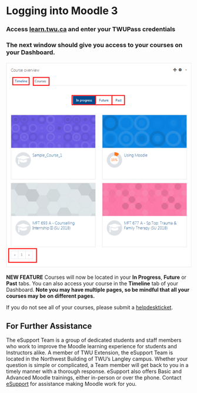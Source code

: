 # Logging into Moodle 3

### Access [learn.twu.ca](https://github.com/TWUOnline/moodlehelp/tree/da8a50cc81bc3773dad5e65262781505a7d47b7c/general/learn.twu.ca) and enter your TWUPass credentials

### The next window should give you access to your courses on your Dashboard.

![](../.gitbook/assets/dashboard.png)

**NEW FEATURE** Courses will now be located in your **In Progress**, **Future** or **Past** tabs. You can also access your course in the **Timeline** tab of your Dashboard. **Note you may have multiple pages, so be mindful that all your courses may be on different pages.**

If you do not see all of your courses, please submit a [helpdeskticket](https://trinitywestern.teamdynamix.com/TDClient/Requests/TicketRequests/TicketForm.aspx?ID=hRv7mA08DtA_).

## For Further Assistance

The eSupport Team is a group of dedicated students and staff members who work to improve the Moodle learning experience for students and Instructors alike. A member of TWU Extension, the eSupport Team is located in the Northwest Building of TWU’s Langley campus. Whether your question is simple or complicated, a Team member will get back to you in a timely manner with a thorough response. eSupport also offers Basic and Advanced Moodle trainings, either in-person or over the phone. Contact [eSupport](https://trinitywestern.teamdynamix.com/TDClient/Requests/ServiceDet?ID=16141) for assistance making Moodle work for you.

